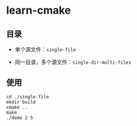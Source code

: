 # learn-cmake
## 目录
- 单个源文件：`single-file`

- 同一目录，多个源文件：`single-dir-multi-files`

## 使用
```shell
cd ./single-file
mkdir build
cmake ..
make
./demo 2 5
```
